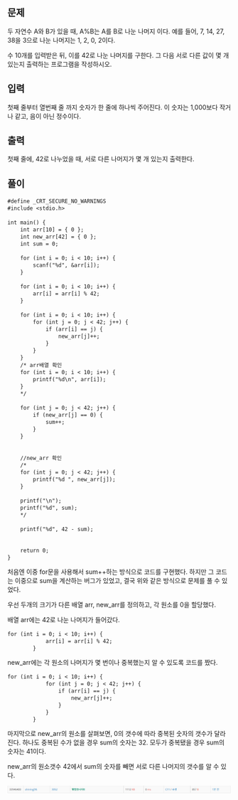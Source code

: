 ## 문제

두 자연수 A와 B가 있을 때, A%B는 A를 B로 나눈 나머지 이다. 예를 들어, 7, 14, 27, 38을 3으로 나눈 나머지는 1, 2, 0, 2이다.

수 10개를 입력받은 뒤, 이를 42로 나눈 나머지를 구한다. 그 다음 서로 다른 값이 몇 개 있는지 출력하는 프로그램을 작성하시오.

## 입력

첫째 줄부터 열번째 줄 까지 숫자가 한 줄에 하나씩 주어진다. 이 숫자는 1,000보다 작거나 같고, 음이 아닌 정수이다.

## 출력

첫째 줄에, 42로 나누었을 때, 서로 다른 나머지가 몇 개 있는지 출력한다.

## 풀이

    #define _CRT_SECURE_NO_WARNINGS
    #include <stdio.h>

    int main() {
        int arr[10] = { 0 };
        int new_arr[42] = { 0 };
        int sum = 0;

        for (int i = 0; i < 10; i++) {
            scanf("%d", &arr[i]);
        }

        for (int i = 0; i < 10; i++) {
            arr[i] = arr[i] % 42;
        }

        for (int i = 0; i < 10; i++) {
            for (int j = 0; j < 42; j++) {
                if (arr[i] == j) {
                    new_arr[j]++;
                }
            }
        }
        /* arr배열 확인
        for (int i = 0; i < 10; i++) {
            printf("%d\n", arr[i]);
        }
        */

        for (int j = 0; j < 42; j++) {
            if (new_arr[j] == 0) {
                sum++;
            }
        }


        //new_arr 확인
        /*
        for (int j = 0; j < 42; j++) {
            printf("%d ", new_arr[j]);
        }

        printf("\n");
        printf("%d", sum);
        */

        printf("%d", 42 - sum);


        return 0;
    }

처음엔 이중 for문을 사용해서 sum++하는 방식으로 코드를 구현했다.
하지만 그 코드는 이중으로 sum을 계산하는 버그가 있었고, 결국 위와 같은 방식으로 문제를 풀 수 있었다.

우선 두개의 크기가 다른 배열 arr, new_arr를 정의하고, 각 원소를 0을 할당했다.

배열 arr에는 42로 나눈 나머지가 들어갔다.

    for (int i = 0; i < 10; i++) {
                arr[i] = arr[i] % 42;
            }

new_arr에는 각 원소의 나머지가 몇 번이나 중복했는지 알 수 있도록 코드를 짰다.

    for (int i = 0; i < 10; i++) {
                for (int j = 0; j < 42; j++) {
                    if (arr[i] == j) {
                        new_arr[j]++;
                    }
                }
            }

마지막으로 new_arr의 원소를 살펴보면, 0의 갯수에 따라 중복된 숫자의 갯수가 달라진다.
하나도 중복된 수가 없을 경우 sum의 숫자는 32.
모두가 중복됐을 경우 sum의 숫자는 41이다.

new_arr의 원소갯수 42에서 sum의 숫자를 빼면 서로 다른 나머지의 갯수를 알 수 있다.

![](/img/rest.PNG)
